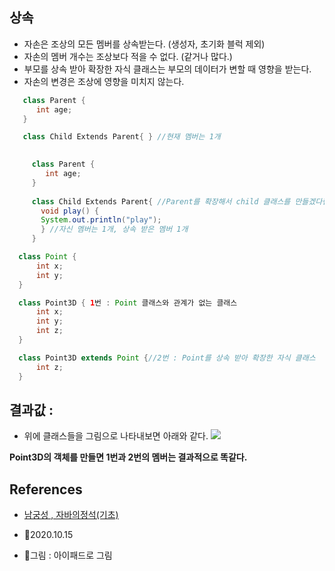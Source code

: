 ## 상속
 - 자손은 조상의 모든 멤버를 상속받는다. (생성자, 초기화 블럭 제외)
 - 자손의 멤버 개수는 조상보다 적을 수 없다. (같거나 많다.)
 - 부모를 상속 받아 확장한 자식 클래스는 부모의 데이터가 변할 때 영향을 받는다.
 - 자손의 변경은 조상에 영향을 미치지 않는다.
 
``` java
   class Parent {
      int age;
   }

   class Child Extends Parent{ } //현재 멤버는 1개
 
 ```
 
```java
     class Parent {
        int age;
     }
     
	 class Child Extends Parent{ //Parent를 확장해서 child 클래스를 만들겠다란 의미.
       void play() {
       System.out.println("play");
       } //자신 멤버는 1개, 상속 받은 멤버 1개
     } 
```    
```java
  class Point {
      int x;
      int y;
  }

  class Point3D { 1번 : Point 클래스와 관계가 없는 클래스
      int x;
      int y;
      int z;
  }

  class Point3D extends Point {//2번 : Point를 상속 받아 확장한 자식 클래스
      int z;
  }
```

## 결과값 : 
- 위에 클래스들을 그림으로 나타내보면 아래와 같다.
![](https://images.velog.io/images/withcolinsong/post/84bf5c19-331f-4d8b-b24e-4ee3243ac790/image.png)

**Point3D의 객체를 만들면 1번과 2번의 멤버는 결과적으로 똑같다.** 


## References
- [남궁성 , 자바의정석(기초)](https://www.youtube.com/user/MasterNKS)
 
- 🎈2020.10.15 
- 🎈그림 : 아이패드로 그림
